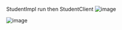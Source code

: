 StudentImpl run then StudentClient
![image](https://github.com/Rasel849/studentinformationdetails/assets/76987135/af1f0200-a0cd-49a9-b374-6845517ce8fc)

![image](https://github.com/Rasel849/studentinformationdetails/assets/76987135/998e4a01-5c19-4004-8315-2b157bbcba79)

